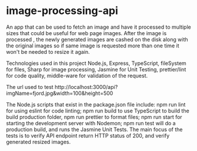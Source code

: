 # image-processing-api
An app that can be used to fetch an image and have it processed to multiple sizes that could be useful for web page images. After the image is processed , the newly generated images are cashed on the disk along with the original images so if same image is requested more than one time it won't be needed to resize it again.

Technologies used in this project  Node.js, Express, TypeScript, fileSystem for files, Sharp for image processing, Jasmine for Unit Testing, prettier/lint for code quality, middle-ware for validation of the request.

The url used to test http://localhost:3000/api?imgName=fjord.jpg&width=100&height=500

The Node.js scripts that exist in the package.json file include: npm run lint for using eslint for code linting; npm run build to use TypeScript to build the build production folder, npm run prettier to format files; npm run start for starting the development server with Nodemon; npm run test will do a production build, and runs the Jasmine Unit Tests. The main focus of the tests is to verify API endpoint return HTTP status of 200, and verify generated resized images.

